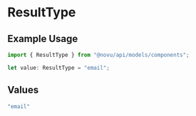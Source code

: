 # ResultType

## Example Usage

```typescript
import { ResultType } from "@novu/api/models/components";

let value: ResultType = "email";
```

## Values

```typescript
"email"
```